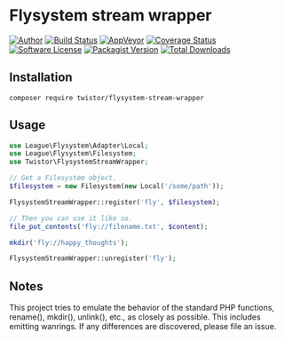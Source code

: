 # Flysystem stream wrapper

[![Author](https://img.shields.io/badge/author-@chrisleppanen-blue.svg?style=flat-square)](https://twitter.com/chrisleppanen)
[![Build Status](https://img.shields.io/travis/twistor/flysystem-stream-wrapper/master.svg?style=flat-square)](https://travis-ci.org/twistor/flysystem-stream-wrapper)
[![AppVeyor](https://img.shields.io/appveyor/ci/twistor/flysystem-stream-wrapper.svg?style=flat-square&label=AppVeyor)](https://ci.appveyor.com/project/twistor/flysystem-stream-wrapper)
[![Coverage Status](https://img.shields.io/scrutinizer/coverage/g/twistor/flysystem-stream-wrapper.svg?style=flat-square)](https://scrutinizer-ci.com/g/twistor/flysystem-stream-wrapper/code-structure)
[![Software License](https://img.shields.io/badge/license-MIT-brightgreen.svg?style=flat-square)](LICENSE)
[![Packagist Version](https://img.shields.io/packagist/v/twistor/flysystem-stream-wrapper.svg?style=flat-square)](https://packagist.org/packages/twistor/flysystem-stream-wrapper)
[![Total Downloads](https://img.shields.io/packagist/dt/twistor/flysystem-stream-wrapper.svg?style=flat-square)](https://packagist.org/packages/twistor/flysystem-stream-wrapper)

## Installation

```
composer require twistor/flysystem-stream-wrapper
```

## Usage

```php
use League\Flysystem\Adapter\Local;
use League\Flysystem\Filesystem;
use Twistor\FlysystemStreamWrapper;

// Get a Filesystem object.
$filesystem = new Filesystem(new Local('/some/path'));

FlysystemStreamWrapper::register('fly', $filesystem);

// Then you can use it like so.
file_put_contents('fly://filename.txt', $content);

mkdir('fly://happy_thoughts');

FlysystemStreamWrapper::unregister('fly');

```

## Notes

This project tries to emulate the behavior of the standard PHP functions,
rename(), mkdir(), unlink(), etc., as closely as possible. This includes
emitting wanrings. If any differences are discovered, please file an issue.
